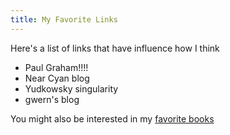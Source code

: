 ```yaml
---
title: My Favorite Links
---
```


Here's a list of links that have influence how I think

- Paul Graham!!!!
- Near Cyan blog
- Yudkowsky singularity
- gwern's blog

You might also be interested in my [favorite books](books.md)

